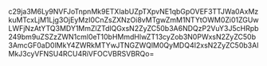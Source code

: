c29ja3M6Ly9NVFJoTnpnMk9ETXlabUZpTXpvNE1qbGpOVEF3TTJWa0AxMzkuMTcxLjM1Ljg3OjEyMzI0CnZsZXNzOi8vMTgwZmM1NTYtOWM0Zi01ZGUwLWFjNzAtYTQ3MDY1MmZlZTdlQGxsN2ZyZC50b3A6NDQzP2VuY3J5cHRpb249bm9uZSZzZWN1cml0eT10bHMmdHlwZT13cyZob3N0PWxsN2ZyZC50b3AmcGF0aD0lMkY4ZWRkMTYwJTNGZWQlM0QyMDQ4I2xsN2ZyZC50b3AlMkJ3cyVFNSU4RCU4RiVFOCVBRSVBRQo=
